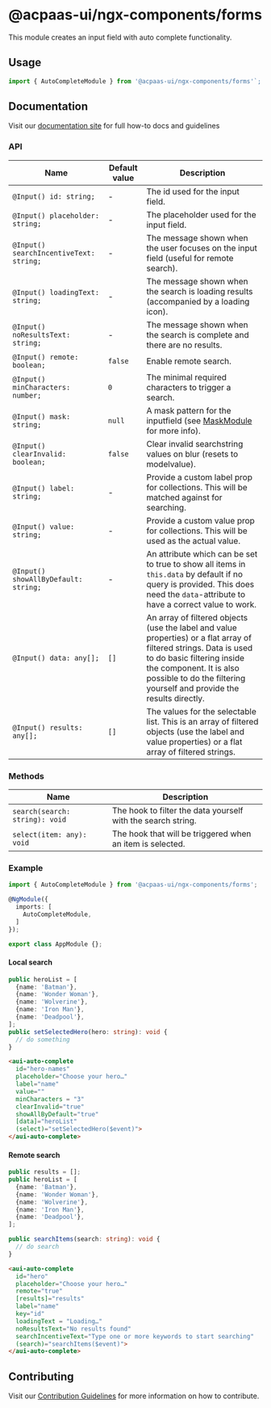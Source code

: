 # @acpaas-ui/ngx-components/forms

This module creates an input field with auto complete functionality.

## Usage

```typescript
import { AutoCompleteModule } from '@acpaas-ui/ngx-components/forms'`;
```

## Documentation

Visit our [documentation site](https://acpaas-ui.digipolis.be/) for full how-to docs and guidelines

### API

| Name         | Default value | Description |
| -----------  | ------ | -------------------------- |
| `@Input() id: string;` | - | The id used for the input field. |
| `@Input() placeholder: string;` | - | The placeholder used for the input field. |
| `@Input() searchIncentiveText: string;` | - | The message shown when the user focuses on the input field (useful for remote search). |
| `@Input() loadingText: string;` | - | The message shown when the search is loading results (accompanied by a loading icon). |
| `@Input() noResultsText: string;` | - | The message shown when the search is complete and there are no results. |
| `@Input() remote: boolean;` | `false` | Enable remote search. |
| `@Input() minCharacters: number;` | `0` | The minimal required characters to trigger a search. |
| `@Input() mask: string;` | `null` | A mask pattern for the inputfield (see [MaskModule](./../packages/forms/src/lib/mask/README.md) for more info). |
| `@Input() clearInvalid: boolean;` | `false` | Clear invalid searchstring values on blur (resets to modelvalue). |
| `@Input() label: string;` | - | Provide a custom label prop for collections. This will be matched against for searching. |
| `@Input() value: string;` | - | Provide a custom value prop for collections. This will be used as the actual value. |
| `@Input() showAllByDefault: string;` | - | An attribute which can be set to true to show all items in `this.data` by default if no query is provided. This does need the `data`-attribute to have a correct value to work. |
| `@Input() data: any[];` | `[]` | An array of filtered objects (use the label and value properties) or a flat array of filtered strings. Data is used to do basic filtering inside the component. It is also possible to do the filtering yourself and provide the results directly. |
| `@Input() results: any[];` | `[]` | The values for the selectable list. This is an array of filtered objects (use the label and value properties) or a flat array of filtered strings. |

### Methods

| Name         | Description |
| -----------  | -------------------------- |
| `search(search: string): void` | The hook to filter the data yourself with the search string. |
| `select(item: any): void` | The hook that will be triggered when an item is selected. |

### Example

```typescript
import { AutoCompleteModule } from '@acpaas-ui/ngx-components/forms';

@NgModule({
  imports: [
    AutoCompleteModule,
  ]
});

export class AppModule {};
```

#### Local search

```typescript
public heroList = [
  {name: 'Batman'},
  {name: 'Wonder Woman'},
  {name: 'Wolverine'},
  {name: 'Iron Man'},
  {name: 'Deadpool'},
];
public setSelectedHero(hero: string): void {
  // do something
}
```

```html
<aui-auto-complete
  id="hero-names"
  placeholder="Choose your hero…"
  label="name"
  value=""
  minCharacters = "3"
  clearInvalid="true"
  showAllByDefault="true"
  [data]="heroList"
  (select)="setSelectedHero($event)">
</aui-auto-complete>
```

#### Remote search

```typescript
public results = [];
public heroList = [
  {name: 'Batman'},
  {name: 'Wonder Woman'},
  {name: 'Wolverine'},
  {name: 'Iron Man'},
  {name: 'Deadpool'},
];

public searchItems(search: string): void {
  // do search
}
```

```html
<aui-auto-complete
  id="hero"
  placeholder="Choose your hero…"
  remote="true"
  [results]="results"
  label="name"
  key="id"
  loadingText = "Loading…"
  noResultsText="No results found"
  searchIncentiveText="Type one or more keywords to start searching"
  (search)="searchItems($event)">
</aui-auto-complete>
```

## Contributing

Visit our [Contribution Guidelines](../../../../../CONTRIBUTING.md) for more information on how to contribute.
